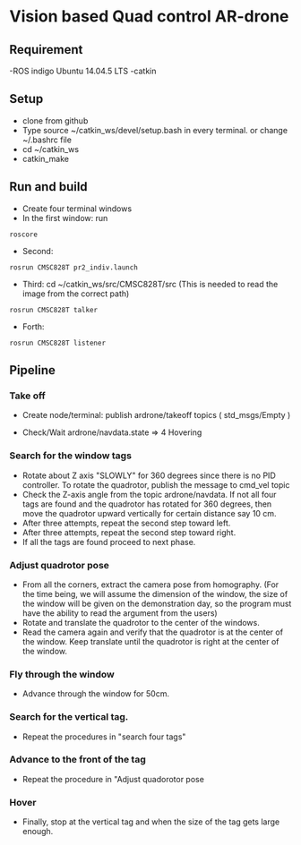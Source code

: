 # Vision based Quad control AR-drone

## Requirement
-ROS indigo Ubuntu 14.04.5 LTS
-catkin

## Setup
* clone from github
* Type source ~/catkin_ws/devel/setup.bash in every terminal.
or change ~/.bashrc file
* cd ~/catkin_ws
* catkin_make

## Run and build
* Create four terminal windows
* In the first window: run 
```
roscore
```
* Second:
```
rosrun CMSC828T pr2_indiv.launch
```
* Third: 
cd ~/catkin_ws/src/CMSC828T/src (This is needed to read the image from the correct path)
```
rosrun CMSC828T talker
```
* Forth: 
```
rosrun CMSC828T listener
```

## Pipeline

### Take off 

* Create node/terminal:  publish ardrone/takeoff topics ( std_msgs/Empty )

* Check/Wait ardrone/navdata.state => 4 Hovering

### Search for the window tags

* Rotate about Z axis "SLOWLY" for 360 degrees since there is no PID controller. To rotate the quadrotor, publish the message to cmd_vel topic 
* Check the Z-axis angle from the topic ardrone/navdata. If not all four tags are found and the quadrotor has rotated for 360 degrees, then move the quadrotor upward vertically for certain distance say 10 cm.
* After three attempts, repeat the second step toward left.
* After three attempts, repeat the second step toward right.
* If all the tags are found proceed to next phase.

### Adjust quadrotor pose

* From all the corners, extract the camera pose from homography. (For the time being, we will assume the dimension of the window, the size of the window will be given on the demonstration day, so the program must have the ability to read the argument from the users)
* Rotate and translate the quadrotor to the center of the windows.
* Read the camera again and verify that the quadrotor is at the center of the window. Keep translate until the quadrotor is right at the center of the window.

### Fly through the window

* Advance through the window for 50cm.

### Search for the vertical tag.

* Repeat the procedures in "search four tags" 

### Advance to the front of the tag

* Repeat the procedure in "Adjust quadorotor pose

### Hover 

* Finally, stop at the vertical tag and when the size of the tag gets large enough.



